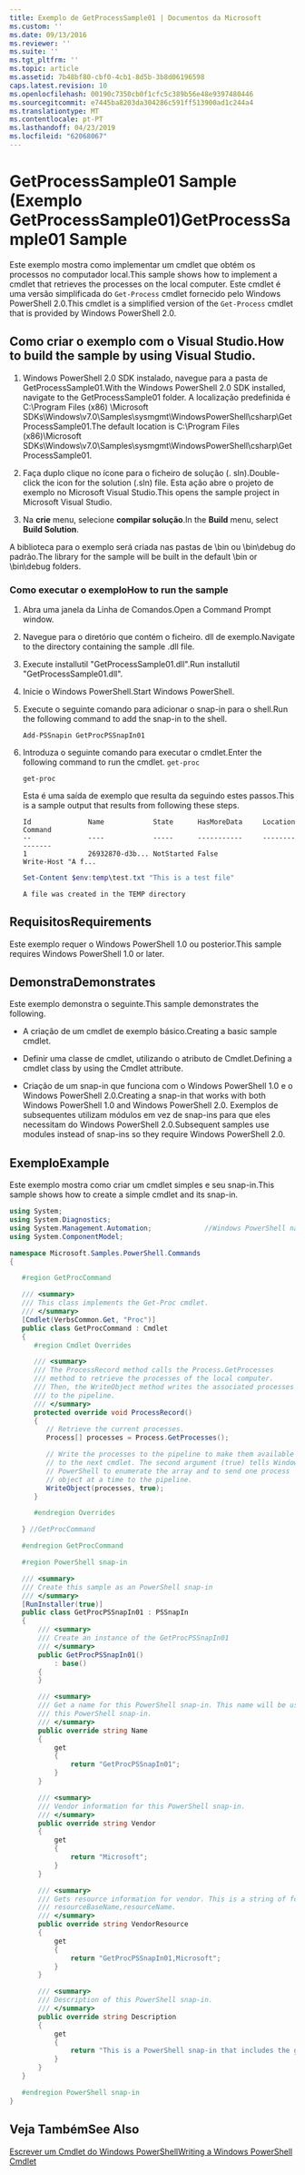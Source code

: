 ```yaml
---
title: Exemplo de GetProcessSample01 | Documentos da Microsoft
ms.custom: ''
ms.date: 09/13/2016
ms.reviewer: ''
ms.suite: ''
ms.tgt_pltfrm: ''
ms.topic: article
ms.assetid: 7b48bf80-cbf0-4cb1-8d5b-3b8d06196598
caps.latest.revision: 10
ms.openlocfilehash: 00190c7350cb0f1cfc5c389b56e48e9397480446
ms.sourcegitcommit: e7445ba8203da304286c591ff513900ad1c244a4
ms.translationtype: MT
ms.contentlocale: pt-PT
ms.lasthandoff: 04/23/2019
ms.locfileid: "62068067"
---
```

# <a name="getprocesssample01-sample"></a><span data-ttu-id="b796b-102">GetProcessSample01 Sample (Exemplo GetProcessSample01)</span><span class="sxs-lookup"><span data-stu-id="b796b-102">GetProcessSample01 Sample</span></span>

<span data-ttu-id="b796b-103">Este exemplo mostra como implementar um cmdlet que obtém os processos no computador local.</span><span class="sxs-lookup"><span data-stu-id="b796b-103">This sample shows how to implement a cmdlet that retrieves the processes on the local computer.</span></span> <span data-ttu-id="b796b-104">Este cmdlet é uma versão simplificada do `Get-Process` cmdlet fornecido pelo Windows PowerShell 2.0.</span><span class="sxs-lookup"><span data-stu-id="b796b-104">This cmdlet is a simplified version of the `Get-Process` cmdlet that is provided by Windows PowerShell 2.0.</span></span>

## <a name="how-to-build-the-sample-by-using-visual-studio"></a><span data-ttu-id="b796b-105">Como criar o exemplo com o Visual Studio.</span><span class="sxs-lookup"><span data-stu-id="b796b-105">How to build the sample by using Visual Studio.</span></span>

1. <span data-ttu-id="b796b-106">Windows PowerShell 2.0 SDK instalado, navegue para a pasta de GetProcessSample01.</span><span class="sxs-lookup"><span data-stu-id="b796b-106">With the Windows PowerShell 2.0 SDK installed, navigate to the GetProcessSample01 folder.</span></span> <span data-ttu-id="b796b-107">A localização predefinida é C:\Program Files (x86) \Microsoft SDKs\Windows\v7.0\Samples\sysmgmt\WindowsPowerShell\csharp\GetProcessSample01.</span><span class="sxs-lookup"><span data-stu-id="b796b-107">The default location is C:\Program Files (x86)\Microsoft SDKs\Windows\v7.0\Samples\sysmgmt\WindowsPowerShell\csharp\GetProcessSample01.</span></span>

2. <span data-ttu-id="b796b-108">Faça duplo clique no ícone para o ficheiro de solução (. sln).</span><span class="sxs-lookup"><span data-stu-id="b796b-108">Double-click the icon for the solution (.sln) file.</span></span> <span data-ttu-id="b796b-109">Esta ação abre o projeto de exemplo no Microsoft Visual Studio.</span><span class="sxs-lookup"><span data-stu-id="b796b-109">This opens the sample project in Microsoft Visual Studio.</span></span>

3. <span data-ttu-id="b796b-110">Na **crie** menu, selecione **compilar solução**.</span><span class="sxs-lookup"><span data-stu-id="b796b-110">In the **Build** menu, select **Build Solution**.</span></span>

  <span data-ttu-id="b796b-111">A biblioteca para o exemplo será criada nas pastas de \bin ou \bin\debug do padrão.</span><span class="sxs-lookup"><span data-stu-id="b796b-111">The library for the sample will be built in the default \bin or \bin\debug folders.</span></span>

### <a name="how-to-run-the-sample"></a><span data-ttu-id="b796b-112">Como executar o exemplo</span><span class="sxs-lookup"><span data-stu-id="b796b-112">How to run the sample</span></span>

1. <span data-ttu-id="b796b-113">Abra uma janela da Linha de Comandos.</span><span class="sxs-lookup"><span data-stu-id="b796b-113">Open a Command Prompt window.</span></span>

2. <span data-ttu-id="b796b-114">Navegue para o diretório que contém o ficheiro. dll de exemplo.</span><span class="sxs-lookup"><span data-stu-id="b796b-114">Navigate to the directory containing the sample .dll file.</span></span>

3. <span data-ttu-id="b796b-115">Execute installutil "GetProcessSample01.dll".</span><span class="sxs-lookup"><span data-stu-id="b796b-115">Run installutil "GetProcessSample01.dll".</span></span>

4. <span data-ttu-id="b796b-116">Inicie o Windows PowerShell.</span><span class="sxs-lookup"><span data-stu-id="b796b-116">Start Windows PowerShell.</span></span>

5. <span data-ttu-id="b796b-117">Execute o seguinte comando para adicionar o snap-in para o shell.</span><span class="sxs-lookup"><span data-stu-id="b796b-117">Run the following command to add the snap-in to the shell.</span></span>

   `Add-PSSnapin GetProcPSSnapIn01`

6. <span data-ttu-id="b796b-118">Introduza o seguinte comando para executar o cmdlet.</span><span class="sxs-lookup"><span data-stu-id="b796b-118">Enter the following command to run the cmdlet.</span></span> `get-proc`

   `get-proc`

   <span data-ttu-id="b796b-119">Esta é uma saída de exemplo que resulta da seguindo estes passos.</span><span class="sxs-lookup"><span data-stu-id="b796b-119">This is a sample output that results from following these steps.</span></span>

   ```output
   Id              Name            State      HasMoreData     Location             Command
   --              ----            -----      -----------     --------             -------
   1               26932870-d3b... NotStarted False                                 Write-Host "A f...

   ```

   ```powershell
   Set-Content $env:temp\test.txt "This is a test file"
   ```

   ```output
   A file was created in the TEMP directory
   ```

## <a name="requirements"></a><span data-ttu-id="b796b-120">Requisitos</span><span class="sxs-lookup"><span data-stu-id="b796b-120">Requirements</span></span>

<span data-ttu-id="b796b-121">Este exemplo requer o Windows PowerShell 1.0 ou posterior.</span><span class="sxs-lookup"><span data-stu-id="b796b-121">This sample requires Windows PowerShell 1.0 or later.</span></span>

## <a name="demonstrates"></a><span data-ttu-id="b796b-122">Demonstra</span><span class="sxs-lookup"><span data-stu-id="b796b-122">Demonstrates</span></span>

<span data-ttu-id="b796b-123">Este exemplo demonstra o seguinte.</span><span class="sxs-lookup"><span data-stu-id="b796b-123">This sample demonstrates the following.</span></span>

- <span data-ttu-id="b796b-124">A criação de um cmdlet de exemplo básico.</span><span class="sxs-lookup"><span data-stu-id="b796b-124">Creating a basic sample cmdlet.</span></span>

- <span data-ttu-id="b796b-125">Definir uma classe de cmdlet, utilizando o atributo de Cmdlet.</span><span class="sxs-lookup"><span data-stu-id="b796b-125">Defining a cmdlet class by using the Cmdlet attribute.</span></span>

- <span data-ttu-id="b796b-126">Criação de um snap-in que funciona com o Windows PowerShell 1.0 e o Windows PowerShell 2.0.</span><span class="sxs-lookup"><span data-stu-id="b796b-126">Creating a snap-in that works with both Windows PowerShell 1.0 and Windows PowerShell 2.0.</span></span> <span data-ttu-id="b796b-127">Exemplos de subsequentes utilizam módulos em vez de snap-ins para que eles necessitam do Windows PowerShell 2.0.</span><span class="sxs-lookup"><span data-stu-id="b796b-127">Subsequent samples use modules instead of snap-ins so they require Windows PowerShell 2.0.</span></span>

## <a name="example"></a><span data-ttu-id="b796b-128">Exemplo</span><span class="sxs-lookup"><span data-stu-id="b796b-128">Example</span></span>

<span data-ttu-id="b796b-129">Este exemplo mostra como criar um cmdlet simples e seu snap-in.</span><span class="sxs-lookup"><span data-stu-id="b796b-129">This sample shows how to create a simple cmdlet and its snap-in.</span></span>

```csharp
using System;
using System.Diagnostics;
using System.Management.Automation;             //Windows PowerShell namespace
using System.ComponentModel;

namespace Microsoft.Samples.PowerShell.Commands
{

   #region GetProcCommand

   /// <summary>
   /// This class implements the Get-Proc cmdlet.
   /// </summary>
   [Cmdlet(VerbsCommon.Get, "Proc")]
   public class GetProcCommand : Cmdlet
   {
      #region Cmdlet Overrides

      /// <summary>
      /// The ProcessRecord method calls the Process.GetProcesses
      /// method to retrieve the processes of the local computer.
      /// Then, the WriteObject method writes the associated processes
      /// to the pipeline.
      /// </summary>
      protected override void ProcessRecord()
      {
         // Retrieve the current processes.
         Process[] processes = Process.GetProcesses();

         // Write the processes to the pipeline to make them available
         // to the next cmdlet. The second argument (true) tells Windows
         // PowerShell to enumerate the array and to send one process
         // object at a time to the pipeline.
         WriteObject(processes, true);
      }

      #endregion Overrides

   } //GetProcCommand

   #endregion GetProcCommand

   #region PowerShell snap-in

   /// <summary>
   /// Create this sample as an PowerShell snap-in
   /// </summary>
   [RunInstaller(true)]
   public class GetProcPSSnapIn01 : PSSnapIn
   {
       /// <summary>
       /// Create an instance of the GetProcPSSnapIn01
       /// </summary>
       public GetProcPSSnapIn01()
           : base()
       {
       }

       /// <summary>
       /// Get a name for this PowerShell snap-in. This name will be used in registering
       /// this PowerShell snap-in.
       /// </summary>
       public override string Name
       {
           get
           {
               return "GetProcPSSnapIn01";
           }
       }

       /// <summary>
       /// Vendor information for this PowerShell snap-in.
       /// </summary>
       public override string Vendor
       {
           get
           {
               return "Microsoft";
           }
       }

       /// <summary>
       /// Gets resource information for vendor. This is a string of format:
       /// resourceBaseName,resourceName.
       /// </summary>
       public override string VendorResource
       {
           get
           {
               return "GetProcPSSnapIn01,Microsoft";
           }
       }

       /// <summary>
       /// Description of this PowerShell snap-in.
       /// </summary>
       public override string Description
       {
           get
           {
               return "This is a PowerShell snap-in that includes the get-proc cmdlet.";
           }
       }
   }

   #endregion PowerShell snap-in
}
```

## <a name="see-also"></a><span data-ttu-id="b796b-130">Veja Também</span><span class="sxs-lookup"><span data-stu-id="b796b-130">See Also</span></span>

[<span data-ttu-id="b796b-131">Escrever um Cmdlet do Windows PowerShell</span><span class="sxs-lookup"><span data-stu-id="b796b-131">Writing a Windows PowerShell Cmdlet</span></span>](./writing-a-windows-powershell-cmdlet.md)